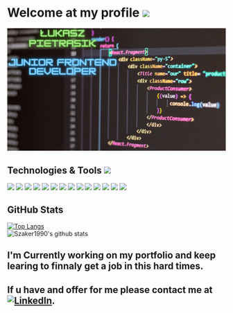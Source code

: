 # Welcome at my profile  <img src="https://raw.githubusercontent.com/MartinHeinz/MartinHeinz/master/wave.gif" width="30px">


<!--
**Szaker1990/Szaker1990** is a ✨ _special_ ✨ repository because its `README.md` (this file) appears on your GitHub profile.

Here are some ideas to get you started:

- 🔭 I’m currently working on ...
- 🌱 I’m currently learning ...
- 👯 I’m looking to collaborate on ...
- 🤔 I’m looking for help with ...
- 💬 Ask me about ...
- 📫 How to reach me: ...
- 😄 Pronouns: ...
- ⚡ Fun fact: ...
-->
[1.1]:<img src="https://raw.githubusercontent.com/Szaker1990/Szaker1990/407e939120c87f7aea75cc26e17026ca81ad3a3f/src/assets/linkedin.svg" width="30px" height="30px">
[1.3]:https://raw.githubusercontent.com/MartinHeinz/MartinHeinz/master/linkedin-3-16.png
[1.2]:https://www.linkedin.com/in/%C5%82ukasz-pietrasik-5a97971b1/

![Header](https://github.com/Szaker1990/Szaker1990/blob/master/src/assets/header_img.png "Header")
## Technologies & Tools <img src="https://emojipedia-us.s3.dualstack.us-west-1.amazonaws.com/thumbs/160/facebook/230/male-technologist_1f468-200d-1f4bb.png" width="30px">
![](https://img.shields.io/badge/OS-Linux-informational??style=for-the-badge&logo=linux&logoColor=white&color=blue)
![](https://img.shields.io/badge/EDITOR-Webstorm-informational??style=for-the-badge&logo=webstorm&logoColor=white&color=blue)
![](https://img.shields.io/badge/CODE-JavaScript-informational??style=for-the-badge&logo=javascript&logoColor=white&color=blue)
![](https://img.shields.io/badge/CODE-React-informational??style=for-the-badge&logo=react&logoColor=white&color=blue)
![](https://img.shields.io/badge/CODE-ReactRouter-informational??style=for-the-badge&logo=react-router&logoColor=white&color=blue)
![](https://img.shields.io/badge/CODE-Redux-informational??style=for-the-badge&logo=redux&logoColor=white&color=blue)
![](https://img.shields.io/badge/CODE-HTML5-informational??style=for-the-badge&logo=html5&logoColor=white&color=blue)
![](https://img.shields.io/badge/CODE-CSS3-informational??style=for-the-badge&logo=css3&logoColor=white&color=blue)
![](https://img.shields.io/badge/CODE-Sass-informational??style=for-the-badge&logo=sass&logoColor=white&color=blue)
![](https://img.shields.io/badge/CODE-Firebase-informational??style=for-the-badge&logo=firebase&logoColor=white&color=blue)
![](https://img.shields.io/badge/CODE-StyledComponents-informational??style=for-the-badge&logo=styled-components&logoColor=white&color=blue)
![](https://img.shields.io/badge/TOOLS-Github-informational??style=for-the-badge&logo=github&logoColor=white&color=blue)
![](https://img.shields.io/badge/TOOLS-Webpack-informational??style=for-the-badge&logo=webpack&logoColor=white&color=blue)
![](https://img.shields.io/badge/TOOLS-NPM-informational??style=for-the-badge&logo=npm&logoColor=white&color=blue)
## GitHub Stats
[![Top Langs](https://github-readme-stats.vercel.app/api/top-langs/?username=szaker1990)](https://github.com/anuraghazra/github-readme-stats)
<br/>
![Szaker1990's github stats](https://github-readme-stats.vercel.app/api?username=szaker1990&show_icons=true&theme=radical)

## I'm Currently working on my portfolio and keep learing to finnaly get a job in this hard times.

## If u have and offer for me please contact me at [![LinkedIn][1.3]][1.2].



